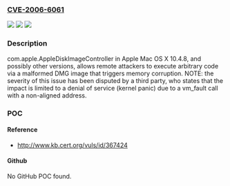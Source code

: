 ### [CVE-2006-6061](https://cve.mitre.org/cgi-bin/cvename.cgi?name=CVE-2006-6061)
![](https://img.shields.io/static/v1?label=Product&message=n%2Fa&color=blue)
![](https://img.shields.io/static/v1?label=Version&message=n%2Fa&color=blue)
![](https://img.shields.io/static/v1?label=Vulnerability&message=n%2Fa&color=brighgreen)

### Description

com.apple.AppleDiskImageController in Apple Mac OS X 10.4.8, and possibly other versions, allows remote attackers to execute arbitrary code via a malformed DMG image that triggers memory corruption.  NOTE: the severity of this issue has been disputed by a third party, who states that the impact is limited to a denial of service (kernel panic) due to a vm_fault call with a non-aligned address.

### POC

#### Reference
- http://www.kb.cert.org/vuls/id/367424

#### Github
No GitHub POC found.

